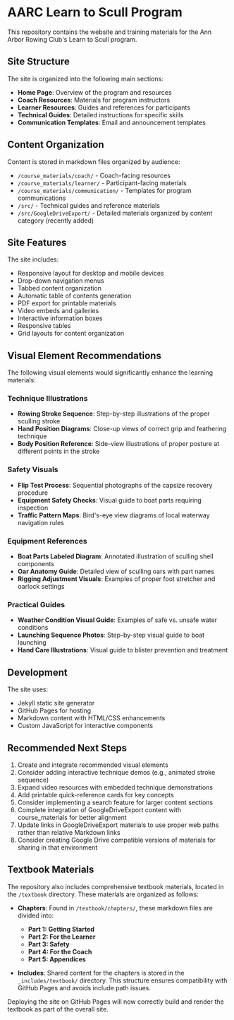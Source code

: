 # AARC Learn to Scull Program

This repository contains the website and training materials for the Ann Arbor Rowing Club's Learn to Scull program.

## Site Structure

The site is organized into the following main sections:

- **Home Page**: Overview of the program and resources
- **Coach Resources**: Materials for program instructors
- **Learner Resources**: Guides and references for participants
- **Technical Guides**: Detailed instructions for specific skills
- **Communication Templates**: Email and announcement templates

## Content Organization

Content is stored in markdown files organized by audience:

- `/course_materials/coach/` - Coach-facing resources
- `/course_materials/learner/` - Participant-facing materials
- `/course_materials/communication/` - Templates for program communications
- `/src/` - Technical guides and reference materials
- `/src/GoogleDriveExport/` - Detailed materials organized by content category (recently added)

## Site Features

The site includes:

- Responsive layout for desktop and mobile devices
- Drop-down navigation menus
- Tabbed content organization
- Automatic table of contents generation
- PDF export for printable materials
- Video embeds and galleries
- Interactive information boxes
- Responsive tables
- Grid layouts for content organization

## Visual Element Recommendations

The following visual elements would significantly enhance the learning materials:

### Technique Illustrations
- **Rowing Stroke Sequence**: Step-by-step illustrations of the proper sculling stroke
- **Hand Position Diagrams**: Close-up views of correct grip and feathering technique
- **Body Position Reference**: Side-view illustrations of proper posture at different points in the stroke

### Safety Visuals
- **Flip Test Process**: Sequential photographs of the capsize recovery procedure
- **Equipment Safety Checks**: Visual guide to boat parts requiring inspection
- **Traffic Pattern Maps**: Bird's-eye view diagrams of local waterway navigation rules

### Equipment References
- **Boat Parts Labeled Diagram**: Annotated illustration of sculling shell components
- **Oar Anatomy Guide**: Detailed view of sculling oars with part names
- **Rigging Adjustment Visuals**: Examples of proper foot stretcher and oarlock settings

### Practical Guides
- **Weather Condition Visual Guide**: Examples of safe vs. unsafe water conditions
- **Launching Sequence Photos**: Step-by-step visual guide to boat launching
- **Hand Care Illustrations**: Visual guide to blister prevention and treatment

## Development

The site uses:
- Jekyll static site generator
- GitHub Pages for hosting
- Markdown content with HTML/CSS enhancements
- Custom JavaScript for interactive components

## Recommended Next Steps

1. Create and integrate recommended visual elements
2. Consider adding interactive technique demos (e.g., animated stroke sequence)
3. Expand video resources with embedded technique demonstrations
4. Add printable quick-reference cards for key concepts
5. Consider implementing a search feature for larger content sections
6. Complete integration of GoogleDriveExport content with course_materials for better alignment
7. Update links in GoogleDriveExport materials to use proper web paths rather than relative Markdown links
8. Consider creating Google Drive compatible versions of materials for sharing in that environment

## Textbook Materials

The repository also includes comprehensive textbook materials, located in the `/textbook` directory. These materials are organized as follows:

  - **Chapters**: Found in `/textbook/chapters/`, these markdown files are divided into:
      - **Part 1: Getting Started**
      - **Part 2: For the Learner**
      - **Part 3: Safety**
      - **Part 4: For the Coach**
      - **Part 5: Appendices**

  - **Includes**: Shared content for the chapters is stored in the `_includes/textbook/` directory. This structure ensures compatibility with GitHub Pages and avoids include path issues.

Deploying the site on GitHub Pages will now correctly build and render the textbook as part of the overall site.